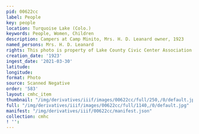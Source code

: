 ```yaml
---
pid: 00622cc
label: People
key: people
location: Turquoise Lake (Colo.)
keywords: People, Women, Children
description: Campers at Camp Minito, Mrs. H. D. Leanard owner, 1923
named_persons: Mrs. H. D. Leanard
rights: This photo is property of Lake County Civic Center Association.
creation_date: '1923'
ingest_date: '2021-03-30'
latitude: 
longitude: 
format: Photo
source: Scanned Negative
order: '583'
layout: cmhc_item
thumbnail: "/img/derivatives/iiif/images/00622cc/full/250,/0/default.jpg"
full: "/img/derivatives/iiif/images/00622cc/full/1140,/0/default.jpg"
manifest: "/img/derivatives/iiif/00622cc/manifest.json"
collection: cmhc
! '': 
---
```

